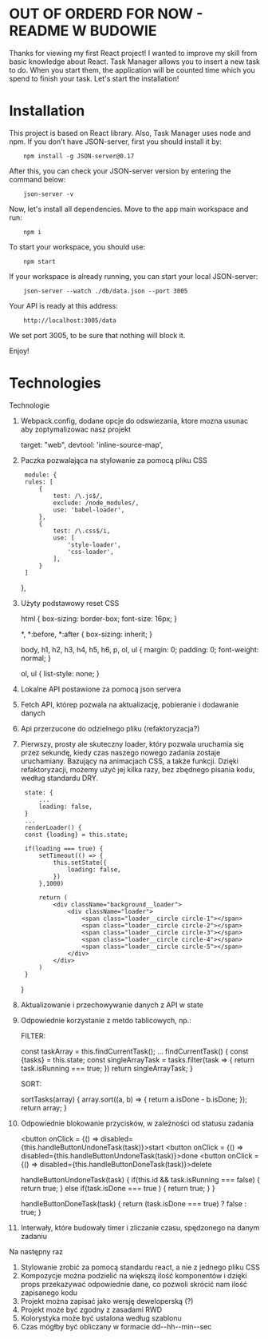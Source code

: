 # OUT OF ORDERD FOR NOW - README W BUDOWIE

Thanks for viewing my first React project! I wanted to improve my skill from basic knowledge about React. Task Manager allows you to insert a new task to do. When you start them, the application will be counted time which you spend to finish your task. Let's start the installation!

# Installation 

This project is based on React library. Also, Task Manager uses node and npm. 
If you don't have JSON-server, first you should install it by:

        npm install -g JSON-server@0.17

After this, you can check your JSON-server version by entering the command below:

        json-server -v

Now, let's install all dependencies. Move to the app main workspace and run:

        npm i

To start your workspace, you should use:

        npm start

If your workspace is already running, you can start your local JSON-server:

        json-server --watch ./db/data.json --port 3005

Your API is ready at this address:

        http://localhost:3005/data

We set port 3005, to be sure that nothing will block it.

Enjoy!


# Technologies

Technologie

1. Webpack.config, dodane opcje do odswiezania, ktore mozna usunac aby zoptymalizowac nasz projekt

    target: "web", 
    devtool: 'inline-source-map',

2. Paczka pozwalająca na stylowanie za pomocą pliku CSS

        module: {
        rules: [
            {
                test: /\.js$/,
                exclude: /node_modules/,
                use: 'babel-loader',
            },
            {
                test: /\.css$/i,
                use: [
                    'style-loader',
                    'css-loader', 
                ],
            }
        ]
    },

3. Użyty podstawowy reset CSS

    html {
        box-sizing: border-box;
        font-size: 16px;
    }
    
    *, *:before, *:after {
        box-sizing: inherit;
    }
    
    body, h1, h2, h3, h4, h5, h6, p, ol, ul {
        margin: 0;
        padding: 0;
        font-weight: normal;
    }
    
    ol, ul {
        list-style: none;
    }

4. Lokalne API postawione za pomocą json servera
5. Fetch API, którep pozwala na aktualizację, pobieranie i dodawanie danych
6. Api przerzucone do odzielnego pliku (refaktoryzacja?)
7. Pierwszy, prosty ale skuteczny loader, który pozwala uruchamia się przez sekundę, kiedy czas naszego nowego zadania zostaje uruchamiany. Bazujący na animacjach CSS, a także funkcji. Dzięki refaktoryzacji, możemy użyć jej kilka razy, bez zbędnego pisania kodu, według standardu DRY.

        state: {
            ...
            loading: false,
        }
        ...
        renderLoader() {
        const {loading} = this.state;

        if(loading === true) {
            setTimeout(() => {
                this.setState({
                    loading: false,
                })
            },1000)

            return (
                <div className="background__loader">
                    <div className="loader">
                        <span class="loader__circle circle-1"></span>
                        <span class="loader__circle circle-2"></span>
                        <span class="loader__circle circle-3"></span>
                        <span class="loader__circle circle-4"></span>
                        <span class="loader__circle circle-5"></span>
                    </div>
                </div>
            )
        }
    }
8. Aktualizowanie i przechowywanie danych z API w state
9. Odpowiednie korzystanie z metdo tablicowych, np.:

    FILTER:

    const taskArray = this.findCurrentTask();
    ...
    findCurrentTask() {
        const {tasks} = this.state;
        const singleArrayTask = tasks.filter(task => {
            return task.isRunning === true;
        })
        return singleArrayTask;
    }

    SORT:

    sortTasks(array) {
        array.sort((a, b) => {
            return a.isDone - b.isDone;
        });
        return array;
    }


10. Odpowiednie blokowanie przycisków, w zależności od statusu zadania

    <button onClick = {() => disabled={this.handleButtonUndoneTask(task)}>start</button>
    <button onClick = {() => disabled={this.handleButtonUndoneTask(task)}>done</button>
    <button onClick = {() => disabled={this.handleButtonDoneTask(task)}>delete</button>


    handleButtonUndoneTask(task) {
        if(this.id && task.isRunning === false) {
            return true;
        }
        else if(task.isDone === true ) {
            return true;
        }
    }

    handleButtonDoneTask(task) {
        return (task.isDone === true) ? false : true;
    }

11. Interwały, które budowały timer i zliczanie czasu, spędzonego na danym zadaniu


Na następny raz

1. Stylowanie zrobić za pomocą standardu react, a nie z jednego pliku CSS
2. Kompozycje można podzielić na większą ilość komponentów i dzięki props przekazywać odpowiednie dane, co pozwoli skrócić nam ilość zapisanego kodu
3. Projekt można zapisać jako wersję deweloperską (?)
4. Projekt może być zgodny z zasadami RWD
5. Kolorystyka może być ustalona według szablonu
6. Czas mógłby być obliczany w formacie dd--hh--min--sec

#